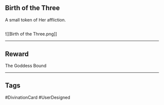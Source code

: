 ## Birth of the Three
A small token of Her affliction.
## 
![[Birth of the Three.png]]

---
## Reward
The Goddess Bound

---
## Tags
#DivinationCard
#UserDesigned